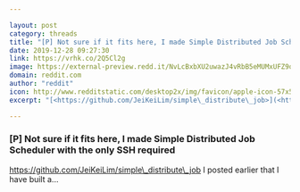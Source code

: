 ```yaml
---

layout: post
category: threads
title: "[P] Not sure if it fits here, I made Simple Distributed Job Scheduler with the only SSH required"
date: 2019-12-28 09:27:30
link: https://vrhk.co/2Q5Cl2g
image: https://external-preview.redd.it/NvLcBxbXU2uwazJ4vRbB5eMUMxUFZ9o9EOp9VzfFMLk.jpg?width=280&height=146.596858639&auto=webp&s=ecf8d0889fcbd7a145bad9005029980b08614d8f
domain: reddit.com
author: "reddit"
icon: http://www.redditstatic.com/desktop2x/img/favicon/apple-icon-57x57.png
excerpt: "[<https://github.com/JeiKeiLim/simple\_distribute\_job>](<https://github.com/JeiKeiLim/simple_distribute_job>) I posted earlier that I have built a..."

---
```


### [P] Not sure if it fits here, I made Simple Distributed Job Scheduler with the only SSH required

[<https://github.com/JeiKeiLim/simple\_distribute\_job>](<https://github.com/JeiKeiLim/simple_distribute_job>) I posted earlier that I have built a...